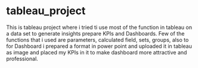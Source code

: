# tableau_project
This is tableau project where i tried ti use most of the function in tableau on a data set to generate insights prepare KPIs and Dashboards.
Few of the functions that i used are parameters, calculated field, sets, groups, also to for Dashboard i prepared a format in power point and uploaded it in tableau as image 
and placed my KPIs in it to make dashboard more attractive and professional.
